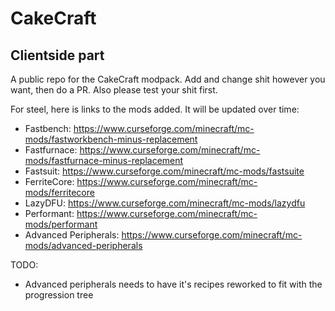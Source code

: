 # CakeCraft

## Clientside part

A public repo for the CakeCraft modpack. Add and change shit however you want, then do a PR. Also please test your shit first.

For steel, here is links to the mods added. It will be updated over time:

- Fastbench: https://www.curseforge.com/minecraft/mc-mods/fastworkbench-minus-replacement
- Fastfurnace: https://www.curseforge.com/minecraft/mc-mods/fastfurnace-minus-replacement
- Fastsuit: https://www.curseforge.com/minecraft/mc-mods/fastsuite
- FerriteCore: https://www.curseforge.com/minecraft/mc-mods/ferritecore
- LazyDFU: https://www.curseforge.com/minecraft/mc-mods/lazydfu
- Performant: https://www.curseforge.com/minecraft/mc-mods/performant
- Advanced Peripherals: https://www.curseforge.com/minecraft/mc-mods/advanced-peripherals

TODO:

- Advanced peripherals needs to have it's recipes reworked to fit with the progression tree
